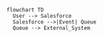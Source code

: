 ﻿```mermaid
flowchart TD
  User --> Salesforce
  Salesforce -->|Event| Queue
  Queue --> External_System
```
